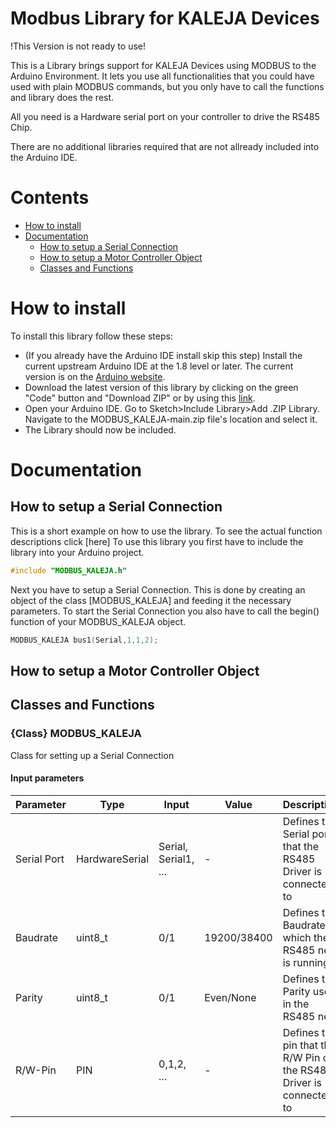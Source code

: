 # Modbus Library for KALEJA Devices

!This Version is not ready to use!

This is a Library brings support for KALEJA Devices using MODBUS to the Arduino Environment. It lets you use all functionalities that you could have used with plain MODBUS commands, but you only have to call the functions and library does the rest.

All you need is a Hardware serial port on your controller to drive the RS485 Chip.

There are no additional libraries required that are not allready included into the Arduino IDE.

# Contents

- [How to install](#How-to-install)
- [Documentation](#documentation)
	- [How to setup a Serial Connection](#how-to-setup-a-serial-connection)
	- [How to setup a Motor Controller Object](#how-to-setup-a-motor-controller-object)
	- [Classes and Functions](#classes-and-functions)
	

# How to install

To install this library follow these steps:

- (If you already have the Arduino IDE install skip this step) Install the current upstream Arduino IDE at the 1.8 level or later. The current version is on the [Arduino website](https://www.arduino.cc/en/main/software).
- Download the latest version of this library by clicking on the green "Code" button and "Download ZIP" or by using this [link](https://github.com/Linzm99/MODBUS_KALEJA/archive/main.zip).
- Open your Arduino IDE. Go to Sketch>Include Library>Add .ZIP Library. Navigate to the MODBUS_KALEJA-main.zip file's location and select it.
- The Library should now be included.

# Documentation

## How to setup a Serial Connection

This is a short example on how to use the library. To see the actual function descriptions click [here]
To use this library you first have to include the library into your Arduino project.

```c
#include "MODBUS_KALEJA.h"
```

Next you have to setup a Serial Connection. This is done by creating an object of the class [MODBUS_KALEJA] and feeding it the necessary parameters.
To start the Serial Connection you also have to call the begin() function of your MODBUS_KALEJA object.

```c
MODBUS_KALEJA bus1(Serial,1,1,2); 
```

## How to setup a Motor Controller Object


## Classes and Functions

### {Class} MODBUS_KALEJA

Class for setting up a Serial Connection

#### Input parameters

| Parameter | Type |Input | Value | Description |
| --------- | ---- | ---- | ----- | ----------- |
| Serial Port | HardwareSerial | Serial, Serial1, ... | - | Defines the Serial port that the RS485 Driver is connected to |
| Baudrate | uint8_t | 0/1 | 19200/38400 | Defines the Baudrate at which the RS485 net is running |
| Parity | uint8_t | 0/1 | Even/None | Defines the Parity used in the RS485 net |
| R/W-Pin | PIN | 0,1,2, ... | - | Defines the pin that the R/W Pin of the RS485 Driver is connected to |
